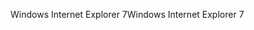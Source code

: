 <span data-ttu-id="ad5cb-101">Windows Internet Explorer 7</span><span class="sxs-lookup"><span data-stu-id="ad5cb-101">Windows Internet Explorer 7</span></span>
